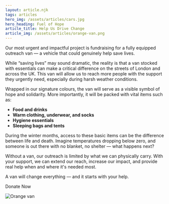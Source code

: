```yaml
---
layout: article.njk
tags: articles
hero_img: /assets/articles/cars.jpg
hero_heading: Fuel of Hope
article_title: Help Us Drive Change
article_img: /assets/articles/orange-van.png
---
```


<p>Our most urgent and impactful project is fundraising for a fully equipped outreach van — a vehicle that could genuinely help save lives.</p>

<p>While “saving lives” may sound dramatic, the reality is that a van stocked with essentials can make a critical difference on the streets of London and across the UK. This van will allow us to reach more people with the support they urgently need, especially during harsh weather conditions.</p>

<p>Wrapped in our signature colours, the van will serve as a visible symbol of hope and solidarity. More importantly, it will be packed with vital items such as:</p>
<ul class="article-list">
  <li><strong>Food and drinks</strong></li>
  <li><strong>Warm clothing, underwear, and socks</strong></li>
  <li><strong>Hygiene essentials</strong></li>
  <li><strong>Sleeping bags and tents</strong></li>
</ul>

<p>During the winter months, access to these basic items can be the difference between life and death. Imagine temperatures dropping below zero, and someone is out there with no blanket, no shelter — what happens next?</p>

<p>Without a van, our outreach is limited by what we can physically carry. With your support, we can extend our reach, increase our impact, and provide real help when and where it's needed most.</p>

<p>A van will change everything — and it starts with your help.</p>

<a class="btn custom-btn py-2 px-3 my-3" data-jg-donate-button data-linkId="4urj0rxklq" data-marketCode="GB" data-linkType="givingCheckout">Donate Now</a>

<img src="{{ article_img }}" alt="Orange van" class="img-fluid article-img">